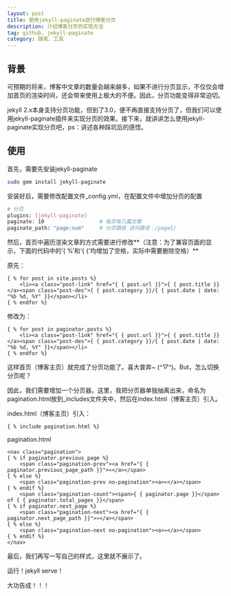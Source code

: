 ```yaml
---
layout: post
title: 使用jekyll-paginate进行博客分页
description: 介绍博客分页的实现方法
tag: github, jekyll-paginate
category: 随笔、工具
---
```


## 背景

可预期的将来，博客中文章的数量会越来越多，如果不进行分页显示，不仅仅会增加首页的渲染时间，还会带来使用上极大的不便。因此，分页功能变得非常迫切。

jekyll 2.x本身支持分页功能，但到了3.0，便不再直接支持分页了，但我们可以使用jekyll-paginate插件来实现分页的效果。接下来，就讲讲怎么使用jekyll-paginate实现分页吧，ps：讲述各种踩坑后的感悟。

## 使用

首先，需要先安装jekyll-paginate

```bash
sudo gem install jekyll-paginate
```

安装好后，需要修改配置文件_config.yml，在配置文件中增加分页的配置

```bash
# 分页
plugins: [jekyll-paginate]
paginate: 10                  # 每页有几篇文章
paginate_path: "page:num"     # 分页路径 访问路径：/page1/
```

然后，首页中遍历渲染文章的方式需要进行修改**（注意：为了兼容页面的显示，下面的代码中的‘{ %’和‘{ {’均增加了空格，实际中需要删除空格）**

原先：

```markup
{ % for post in site.posts %}
	<li><a class="post-link" href="{ { post.url }}">{ { post.title }}</a><span class="post-des">{ { post.category }}/{ { post.date | date: "%b %d, %Y" }}</span></li>
{ % endfor %}
```

修改为：

```markup
{ % for post in paginator.posts %}
	<li><a class="post-link" href="{ { post.url }}">{ { post.title }}</a><span class="post-des">{ { post.category }}/{ { post.date | date: "%b %d, %Y" }}</span></li>
{ % endfor %}
```

这样首页（博客主页）就完成了分页功能了。喜大普奔~ (*^▽^*)。But，怎么切换分页呢？

因此，我们需要增加一个分页器。这里，我把分页器单独抽离出来，命名为pagination.html放到_includes文件夹中，然后在index.html（博客主页）引入。

index.html（博客主页）引入：

```markup
{ % include pagination.html %}
```

pagination.html

```markup
<nav class="pagination">
{ % if paginator.previous_page %}
    <span class="pagination-prev"><a href="{ { paginator.previous_page_path }}">«</a></span>
{ % else %}
    <span class="pagination-prev no-pagination"><a>«</a></span>
{ % endif %}
    <span class="pagination-count"><span>{ { paginator.page }}</span> of { { paginator.total_pages }}</span>
{ % if paginator.next_page %}
    <span class="pagination-next"><a href="{ { paginator.next_page_path }}">»</a></span>
{ % else %}
    <span class="pagination-next no-pagination"><a>»</a></span>
{ % endif %}
</nav>
```

最后，我们再写一写自己的样式，这里就不展示了。

运行！jekyll serve！

大功告成！！！